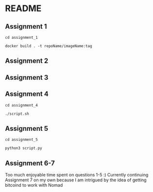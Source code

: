 # README

## Assignment 1

`cd assignment_1`

`docker build . -t repoName/imageName:tag`

## Assignment 2

## Assignment 3

## Assignment 4

`cd assignment_4`

`./script.sh`

## Assignment 5

`cd assignment_5`

`python3 script.py`

## Assignment 6-7

Too much enjoyable time spent on questions 1-5 :) 
Currently continuing Assignment 7 on my own because I am intrigued by the idea of getting bitcoind to work with Nomad